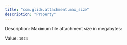 ```yaml
---
title: "com.glide.attachment.max_size"
description: "Property"
---
```


Description: Maximum file attachment size in megabytes:

Value: `1024`